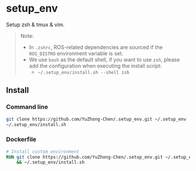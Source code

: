 # setup_env

Setup zsh & tmux & vim.

> Note: 
> 
> - In `.zshrc`, ROS-related dependencies are sourced if the `ROS_DISTRO` environment variable is set.
> - We use `bash` as the default shell, if you want to use `zsh`, please add the configuration when executing the install script:
>     - `~/.setup_env/install.sh --shell zsh`

## Install

### Command line

```bash
git clone https://github.com/YuZhong-Chen/.setup_env.git ~/.setup_env
~/.setup_env/install.sh
```

### Dockerfile

```Dockerfile
# Install custom environment
RUN git clone https://github.com/YuZhong-Chen/.setup_env.git ~/.setup_env \
    && ~/.setup_env/install.sh
```